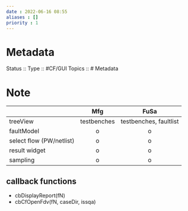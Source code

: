 ```yaml
---
date : 2022-06-16 08:55
aliases : []
priority : 1
---
```

# Metadata
Status :: 
Type :: #CF/GUI 
Topics :: # Metadata
# Note
| | Mfg | FuSa|
|:--| :--:| :--:|
| treeView | testbenches | testbenches, faultlist |
| faultModel | o | o |
| select flow (PW/netlist) | o | o|
|result widget| o |o |
|sampling |o|o |

## callback functions
* cbDisplayReport(fN)
* cbCfOpenFdv(fN, caseDir, issqa)